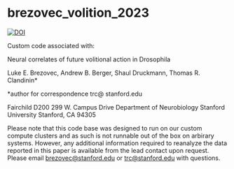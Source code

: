 # brezovec_volition_2023

[![DOI](https://zenodo.org/badge/651693859.svg)](https://zenodo.org/badge/latestdoi/651693859)

Custom code associated with:

Neural correlates of future volitional action in Drosophila

Luke E. Brezovec, Andrew B. Berger, Shaul Druckmann, Thomas R. Clandinin*

*author for correspondence
trc@ stanford.edu

Fairchild D200
299 W. Campus Drive
Department of Neurobiology
Stanford University
Stanford, CA
94305

Please note that this code base was designed to run on our custom compute clusters and as such is not runnable out of the box on arbirary systems. However, any additional information required to reanalyze the data reported in this paper is available from the lead contact upon request. Please email brezovec@stanford.edu or trc@stanford.edu with questions.
